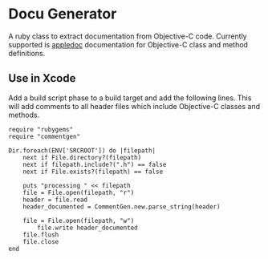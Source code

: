 # Docu Generator
A ruby class to extract documentation from Objective-C code. Currently supported is [appledoc](https://github.com/tomaz/appledoc) documentation for Objective-C class and method definitions.

## Use in Xcode

Add a build script phase to a build target and add the following lines. This will add comments to all header files which include Objective-C classes and methods.

    require "rubygems"
	require "commentgen"

	Dir.foreach(ENV['SRCROOT']) do |filepath|
	    next if File.directory?(filepath)
	    next if filepath.include?(".h") == false
	    next if File.exists?(filepath) == false

		puts "processing " << filepath
	    file = File.open(filepath, "r")
	    header = file.read
	    header_documented = CommentGen.new.parse_string(header)

		file = File.open(filepath, "w")
	    	file.write header_documented
		file.flush
		file.close
	end